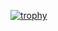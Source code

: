 [![trophy](https://github-profile-trophy.vercel.app/?username=copyleftrdev)](https://github.com/copyleftdev/copyleftdev)
